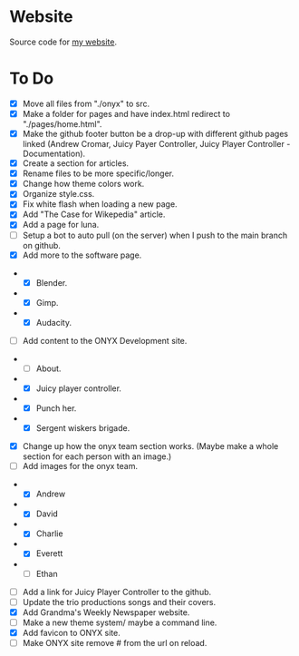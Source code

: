 # Website
Source code for [my website](https://andrewcromar.org/).

# To Do
- [x] Move all files from "./onyx" to src.
- [x] Make a folder for pages and have index.html redirect to "./pages/home.html".
- [x] Make the github footer button be a drop-up with different github pages linked (Andrew Cromar, Juicy Payer Controller, Juicy Player Controller - Documentation).
- [x] Create a section for articles.
- [x] Rename files to be more specific/longer.
- [x] Change how theme colors work.  
- [x] Organize style.css.
- [x] Fix white flash when loading a new page.
- [x] Add "The Case for Wikepedia" article.
- [x] Add a page for luna.
- [ ] Setup a bot to auto pull (on the server) when I push to the main branch on github.
- [x] Add more to the software page.
- - [x] Blender.
- - [x] Gimp.
- - [x] Audacity.
- [ ] Add content to the ONYX Development site.
- - [ ] About.
- - [x] Juicy player controller.
- - [x] Punch her.
- - [x] Sergent wiskers brigade.
- [x] Change up how the onyx team section works. (Maybe make a whole section for each person with an image.)
- [ ] Add images for the onyx team.
- - [x] Andrew
- - [x] David
- - [x] Charlie
- - [x] Everett
- - [ ] Ethan
- [ ] Add a link for Juicy Player Controller to the github.
- [ ] Update the trio productions songs and their covers.
- [x] Add Grandma's Weekly Newspaper website.
- [ ] Make a new theme system/ maybe a command line.
- [x] Add favicon to ONYX site.
- [ ] Make ONYX site remove # from the url on reload.
